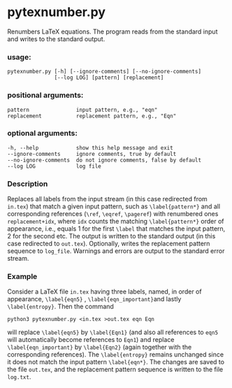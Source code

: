 # pytexnumber.py

Renumbers LaTeX equations. The program reads from the standard input and writes to the standard output.

### usage:

    pytexnumber.py [-h] [--ignore-comments] [--no-ignore-comments]
                   [--log LOG] [pattern] [replacement]

### positional arguments:

    pattern               input pattern, e.g., "eqn"
    replacement           replacement pattern, e.g., "Eqn"

### optional arguments:

    -h, --help            show this help message and exit
    --ignore-comments     ignore comments, true by default
    --no-ignore-comments  do not ignore comments, false by default
    --log LOG             log file

### Description

Replaces all labels from the input stream (in this case redirected from `in.tex`) that match a given input pattern, such
as `\label{pattern*}`
and all corresponding references (`\ref`, `\eqref`, `\pageref`) with renumbered ones `replacement+idx`, where `idx`
counts the matching `\label{pattern*}` order of appearance, i.e., equals 1 for the first `\label` that matches the input
pattern, 2 for the second etc. The output is written to the standard output (in this case redirected to `out.tex`).
Optionally, writes the replacement pattern sequence to `log_file`. Warnings and errors are output to the standard error
stream.

### Example

Consider a LaTeX file `in.tex` having three labels, named, in order of appearance, `\label{eqn5}`
, `\label{eqn_important}`and lastly `\label{entropy}`. Then the command

    python3 pytexnumber.py <in.tex >out.tex eqn Eqn 

will replace `\label{eqn5}` by `\label{Eqn1}` (and also all references to `eqn5`
will automatically become references to `Eqn1`) and replace
`\label{eqn_important}` by `\label{Eqn2}` (again together with the corresponding references). The `\label{entropy}`
remains unchanged since it does not match the input pattern `\label{eqn*}`. The changes are saved to the file `out.tex`,
and the replacement pattern sequence is written to the file `log.txt`.
